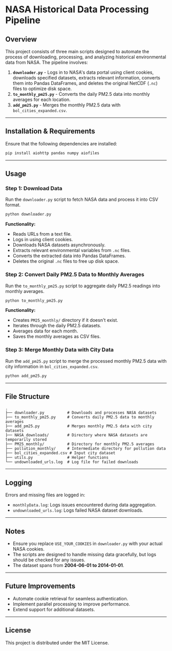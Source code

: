 # NASA Historical Data Processing Pipeline

## Overview
This project consists of three main scripts designed to automate the process of downloading, processing, and analyzing historical environmental data from NASA. The pipeline involves:

1. **`downloader.py`** - Logs in to NASA's data portal using client cookies, downloads specified datasets, extracts relevant information, converts them into Pandas DataFrames, and deletes the original NetCDF (`.nc`) files to optimize disk space.
2. **`to_monthly_pm25.py`** - Converts the daily PM2.5 data into monthly averages for each location.
3. **`add_pm25.py`** - Merges the monthly PM2.5 data with `bol_cities_expanded.csv`.

---

## Installation & Requirements
Ensure that the following dependencies are installed:

```bash
pip install aiohttp pandas numpy aiofiles
```

---

## Usage

### Step 1: Download Data
Run the `downloader.py` script to fetch NASA data and process it into CSV format.

```bash
python downloader.py
```

**Functionality:**
- Reads URLs from a text file.
- Logs in using client cookies.
- Downloads NASA datasets asynchronously.
- Extracts relevant environmental variables from `.nc` files.
- Converts the extracted data into Pandas DataFrames.
- Deletes the original `.nc` files to free up disk space.

### Step 2: Convert Daily PM2.5 Data to Monthly Averages
Run the `to_monthly_pm25.py` script to aggregate daily PM2.5 readings into monthly averages.

```bash
python to_monthly_pm25.py
```

**Functionality:**
- Creates `PM25_monthly/` directory if it doesn't exist.
- Iterates through the daily PM2.5 datasets.
- Averages data for each month.
- Saves the monthly averages as CSV files.

### Step 3: Merge Monthly Data with City Data
Run the `add_pm25.py` script to merge the processed monthly PM2.5 data with city information in `bol_cities_expanded.csv`.

```bash
python add_pm25.py
```

---

## File Structure
```
.
├── downloader.py          # Downloads and processes NASA datasets
├── to_monthly_pm25.py     # Converts daily PM2.5 data to monthly averages
├── add_pm25.py            # Merges monthly PM2.5 data with city datasets
├── NASA_downloads/        # Directory where NASA datasets are temporarily stored
├── PM25_monthly/          # Directory for monthly PM2.5 averages
├── pollution_monthly/     # Intermediate directory for pollution data
├── bol_cities_expanded.csv # Input city dataset
├── utils.py               # Helper functions
└── undownloaded_urls.log  # Log file for failed downloads
```

---

## Logging
Errors and missing files are logged in:
- `monthlyData.log`: Logs issues encountered during data aggregation.
- `undownloaded_urls.log`: Logs failed NASA dataset downloads.

---

## Notes
- Ensure you replace `USE_YOUR_COOKIES` in `downloader.py` with your actual NASA cookies.
- The scripts are designed to handle missing data gracefully, but logs should be checked for any issues.
- The dataset spans from **2004-06-01 to 2014-01-01**.

---

## Future Improvements
- Automate cookie retrieval for seamless authentication.
- Implement parallel processing to improve performance.
- Extend support for additional datasets.

---

## License
This project is distributed under the MIT License.

